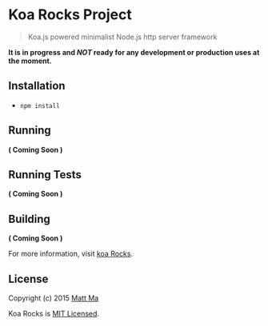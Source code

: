 # Koa Rocks Project

> Koa.js powered minimalist Node.js http server framework

**It is in progress and _NOT_ ready for any development or production uses at the moment.**

## Installation

* `npm install`

## Running

__( Coming Soon )__

## Running Tests

__( Coming Soon )__

## Building

__( Coming Soon )__

For more information, visit [koa Rocks](https://github.com/mattma/koa-rocks).

## License

Copyright (c) 2015 [Matt Ma](http://mattmadesign.com)

Koa Rocks is [MIT Licensed](./LICENSE.md).
